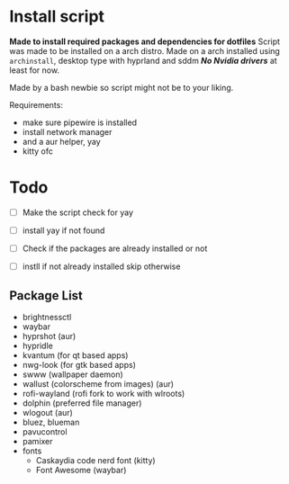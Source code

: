 # Install script 
**Made to install required packages and dependencies for dotfiles**
Script was made to be installed on a arch distro.
Made on a arch installed using `archinstall`, desktop type with hyprland and sddm
***No Nvidia drivers*** at least for now.



Made by a bash newbie so script might not be to your liking.

Requirements:
- make sure pipewire is installed
- install network manager 
- and a aur helper, yay 
- kitty ofc

# Todo

- [ ] Make the script check for yay
- [ ] install yay if not found
- [ ] Check if the packages are already installed or not
- [ ] instll if not already installed skip otherwise


## Package List 
- brightnessctl
- waybar
- hyprshot (aur)
- hypridle
- kvantum (for qt based apps)
- nwg-look (for gtk based apps)
- swww (wallpaper daemon)
- wallust (colorscheme from images) (aur)
- rofi-wayland (rofi fork to work with wlroots)
- dolphin (preferred file manager)
- wlogout  (aur)
- bluez, blueman 
- pavucontrol
- pamixer
- fonts 
    - Caskaydia code nerd font (kitty)
    - Font Awesome (waybar)
    

